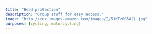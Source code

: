 ```yaml
---
title: "Head protection"
description: "Group stuff for easy access."
image: "http://ecx.images-amazon.com/images/I/51KTz0G54CL.jpg"
purposes: [cycling, motorcycling]
---
```

